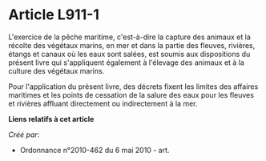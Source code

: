 # Article L911-1

L'exercice de la pêche maritime, c'est-à-dire la capture des animaux et la récolte des végétaux marins, en mer et dans la
partie des fleuves, rivières, étangs et canaux où les eaux sont salées, est soumis aux dispositions du présent livre qui
s'appliquent également à l'élevage des animaux et à la culture des végétaux marins. 

Pour l'application du présent livre, des décrets fixent les limites des affaires maritimes et les points de cessation de la
salure des eaux pour les fleuves et rivières affluant directement ou indirectement à la mer.

**Liens relatifs à cet article**

_Créé par_:

  - Ordonnance n°2010-462 du 6 mai 2010 - art.

